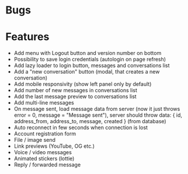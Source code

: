 # Bugs

# Features

- Add menu with Logout button and version number on bottom
- Possibility to save login credentials (autologin on page refresh)
- Add lazy loader to login button, messages and conversations list
- Add a "new conversation" button (modal, that creates a new conversation)
- Add mobile responsivity (show left panel only by default)
- Add number of new messages in conversations list
- Add the last message preview to conversations list
- Add multi-line messages
- On message sent, load message data from server (now it just throws error = 0, message = "Message sent"), server should throw data: { id, address_from, address_to, message, created } (from database)
- Auto reconnect in few seconds when connection is lost
- Account registration form
- File / image send
- Link previews (YouTube, OG etc.)
- Voice / video messages
- Animated stickers (lottie)
- Reply / forwarded message
